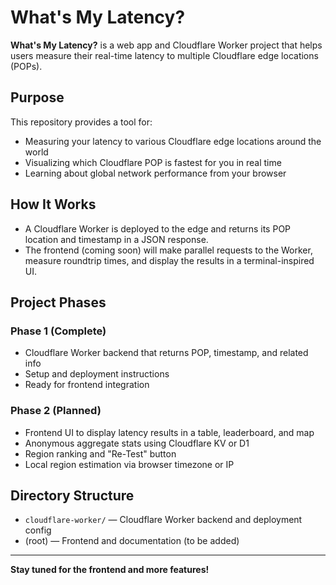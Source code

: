 # What's My Latency?

**What's My Latency?** is a web app and Cloudflare Worker project that helps users measure their real-time latency to multiple Cloudflare edge locations (POPs).

## Purpose
This repository provides a tool for:
- Measuring your latency to various Cloudflare edge locations around the world
- Visualizing which Cloudflare POP is fastest for you in real time
- Learning about global network performance from your browser

## How It Works
- A Cloudflare Worker is deployed to the edge and returns its POP location and timestamp in a JSON response.
- The frontend (coming soon) will make parallel requests to the Worker, measure roundtrip times, and display the results in a terminal-inspired UI.

## Project Phases
### Phase 1 (Complete)
- Cloudflare Worker backend that returns POP, timestamp, and related info
- Setup and deployment instructions
- Ready for frontend integration

### Phase 2 (Planned)
- Frontend UI to display latency results in a table, leaderboard, and map
- Anonymous aggregate stats using Cloudflare KV or D1
- Region ranking and "Re-Test" button
- Local region estimation via browser timezone or IP

## Directory Structure
- `cloudflare-worker/` — Cloudflare Worker backend and deployment config
- (root) — Frontend and documentation (to be added)

---

**Stay tuned for the frontend and more features!** 